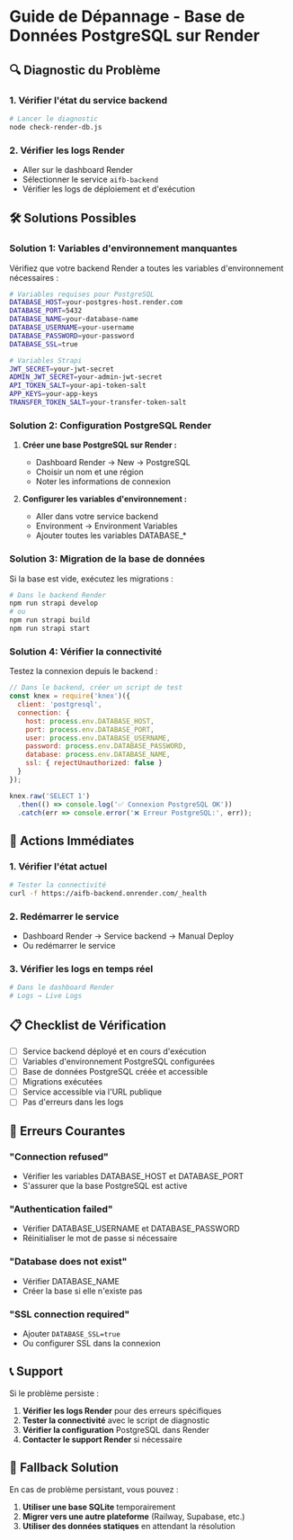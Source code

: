 # Guide de Dépannage - Base de Données PostgreSQL sur Render

## 🔍 Diagnostic du Problème

### 1. Vérifier l'état du service backend
```bash
# Lancer le diagnostic
node check-render-db.js
```

### 2. Vérifier les logs Render
- Aller sur le dashboard Render
- Sélectionner le service `aifb-backend`
- Vérifier les logs de déploiement et d'exécution

## 🛠️ Solutions Possibles

### **Solution 1: Variables d'environnement manquantes**

Vérifiez que votre backend Render a toutes les variables d'environnement nécessaires :

```bash
# Variables requises pour PostgreSQL
DATABASE_HOST=your-postgres-host.render.com
DATABASE_PORT=5432
DATABASE_NAME=your-database-name
DATABASE_USERNAME=your-username
DATABASE_PASSWORD=your-password
DATABASE_SSL=true

# Variables Strapi
JWT_SECRET=your-jwt-secret
ADMIN_JWT_SECRET=your-admin-jwt-secret
API_TOKEN_SALT=your-api-token-salt
APP_KEYS=your-app-keys
TRANSFER_TOKEN_SALT=your-transfer-token-salt
```

### **Solution 2: Configuration PostgreSQL Render**

1. **Créer une base PostgreSQL sur Render :**
   - Dashboard Render → New → PostgreSQL
   - Choisir un nom et une région
   - Noter les informations de connexion

2. **Configurer les variables d'environnement :**
   - Aller dans votre service backend
   - Environment → Environment Variables
   - Ajouter toutes les variables DATABASE_*

### **Solution 3: Migration de la base de données**

Si la base est vide, exécutez les migrations :

```bash
# Dans le backend Render
npm run strapi develop
# ou
npm run strapi build
npm run strapi start
```

### **Solution 4: Vérifier la connectivité**

Testez la connexion depuis le backend :

```javascript
// Dans le backend, créer un script de test
const knex = require('knex')({
  client: 'postgresql',
  connection: {
    host: process.env.DATABASE_HOST,
    port: process.env.DATABASE_PORT,
    user: process.env.DATABASE_USERNAME,
    password: process.env.DATABASE_PASSWORD,
    database: process.env.DATABASE_NAME,
    ssl: { rejectUnauthorized: false }
  }
});

knex.raw('SELECT 1')
  .then(() => console.log('✅ Connexion PostgreSQL OK'))
  .catch(err => console.error('❌ Erreur PostgreSQL:', err));
```

## 🔧 Actions Immédiates

### **1. Vérifier l'état actuel**
```bash
# Tester la connectivité
curl -f https://aifb-backend.onrender.com/_health
```

### **2. Redémarrer le service**
- Dashboard Render → Service backend → Manual Deploy
- Ou redémarrer le service

### **3. Vérifier les logs en temps réel**
```bash
# Dans le dashboard Render
# Logs → Live Logs
```

## 📋 Checklist de Vérification

- [ ] Service backend déployé et en cours d'exécution
- [ ] Variables d'environnement PostgreSQL configurées
- [ ] Base de données PostgreSQL créée et accessible
- [ ] Migrations exécutées
- [ ] Service accessible via l'URL publique
- [ ] Pas d'erreurs dans les logs

## 🚨 Erreurs Courantes

### **"Connection refused"**
- Vérifier les variables DATABASE_HOST et DATABASE_PORT
- S'assurer que la base PostgreSQL est active

### **"Authentication failed"**
- Vérifier DATABASE_USERNAME et DATABASE_PASSWORD
- Réinitialiser le mot de passe si nécessaire

### **"Database does not exist"**
- Vérifier DATABASE_NAME
- Créer la base si elle n'existe pas

### **"SSL connection required"**
- Ajouter `DATABASE_SSL=true`
- Ou configurer SSL dans la connexion

## 📞 Support

Si le problème persiste :

1. **Vérifier les logs Render** pour des erreurs spécifiques
2. **Tester la connectivité** avec le script de diagnostic
3. **Vérifier la configuration** PostgreSQL dans Render
4. **Contacter le support Render** si nécessaire

## 🔄 Fallback Solution

En cas de problème persistant, vous pouvez :

1. **Utiliser une base SQLite** temporairement
2. **Migrer vers une autre plateforme** (Railway, Supabase, etc.)
3. **Utiliser des données statiques** en attendant la résolution 